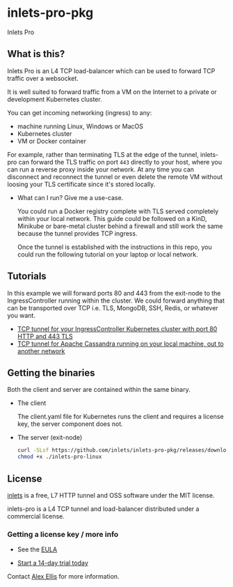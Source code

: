 # inlets-pro-pkg

Inlets Pro

## What is this?

Inlets Pro is an L4 TCP load-balancer which can be used to forward TCP traffic over a websocket.

It is well suited to forward traffic from a VM on the Internet to a private or development Kubernetes cluster.

You can get incoming networking (ingress) to any:

* machine running Linux, Windows or MacOS
* Kubernetes cluster
* VM or Docker container

For example, rather than terminating TLS at the edge of the tunnel, inlets-pro can forward the TLS traffic on port `443` directly to your host, where you can run a reverse proxy inside your network. At any time you can disconnect and reconnect the tunnel or even delete the remote VM without loosing your TLS certificate since it's stored locally.

* What can I run? Give me a use-case.

    You could run a Docker registry complete with TLS served completely within your local network. This guide could be followed on a KinD, Minikube or bare-metal cluster behind a firewall and still work the same because the tunnel provides TCP ingress.
    
    Once the tunnel is established with the instructions in this repo, you could run the following tutorial on your laptop or local network.

## Tutorials

In this example we will forward ports 80 and 443 from the exit-node to the IngressController running within the cluster. We could forward anything that can be transported over TCP i.e. TLS, MongoDB, SSH, Redis, or whatever you want.

* [TCP tunnel for your IngressController Kubernetes cluster with port 80 HTTP and 443 TLS](docs/ingress-tutorial.md)
* [TCP tunnel for Apache Cassandra running on your local machine, out to another network](docs/cassandra-tutorial.md)

## Getting the binaries

Both the client and server are contained within the same binary.

* The client
    
    The client.yaml file for Kubernetes runs the client and requires a license key, the server component does not.

* The server (exit-node)

    ```sh
    curl -SLsf https://github.com/inlets/inlets-pro-pkg/releases/download/0.4.0/inlets-pro-linux > inlets-pro-linux
    chmod +x ./inlets-pro-linux
    ```

## License

[inlets](https://inlets.dev) is a free, L7 HTTP tunnel and OSS software under the MIT license.

inlets-pro is a L4 TCP tunnel and load-balancer distributed under a commercial license.

### Getting a license key / more info

* See the [EULA](EULA.md)

* [Start a 14-day trial today](https://docs.google.com/forms/d/e/1FAIpQLScfNQr1o_Ctu_6vbMoTJ0xwZKZ3Hszu9C-8GJGWw1Fnebzz-g/viewform?usp=sf_link)

Contact [Alex Ellis](mailto:alex@openfaas.com) for more information.
